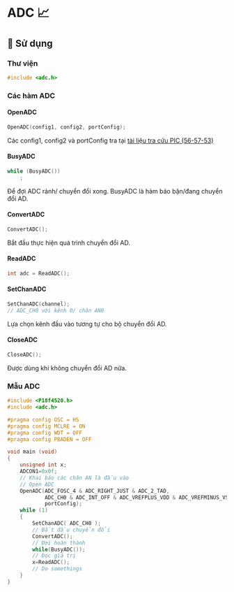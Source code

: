 # ADC 📈

## 🚀 Sử dụng

### Thư viện

```c
#include <adc.h>
```

### Các hàm ADC

#### OpenADC

```c
OpenADC(config1, config2, portConfig);
```

Các config1, config2 và portConfig tra tại [tài liệu tra cứu PIC (56-57-53)](/Docs/-Tai%20lieu%20tra%20cuu%20PIC.pdf)

#### BusyADC

```c
while (BusyADC())
    ;
```

Để đợi ADC rảnh/ chuyển đổi xong.
BusyADC là hàm báo bận/đang chuyển đổi AD.

#### ConvertADC

```c
ConvertADC();
```

Bắt đầu thực hiện quá trình chuyển đổi AD.

#### ReadADC

```c
int adc = ReadADC();
```

#### SetChanADC

```c
SetChanADC(channel);
// ADC_CH0 với kênh 0/ chân AN0
```

Lựa chọn kênh đầu vào tương tự cho bộ chuyển đổi AD.

#### CloseADC

```c
CloseADC();
```

Được dùng khi không chuyển đổi AD nữa.

### Mẫu ADC

```c
#include <P18f4520.h>
#include <adc.h>

#pragma config OSC = HS
#pragma config MCLRE = ON
#pragma config WDT = OFF
#pragma config PBADEN = OFF

void main (void)
{
	unsigned int x;
	ADCON1=0x0f;
    // Khai báo các chân AN là đầu vào
	// Open ADC
	OpenADC(ADC_FOSC_4 & ADC_RIGHT_JUST & ADC_2_TAD, 
			ADC_CH0 & ADC_INT_OFF & ADC_VREFPLUS_VDD & ADC_VREFMINUS_VSS, 
			portConfig);
	while (1)
	{
        SetChanADC( ADC_CH0 );
        // Bắt đầu chuyển đổi
        ConvertADC();
        // Đợi hoàn thành
        while(BusyADC());
        // Đọc giá trị
        x=ReadADC();
        // Do somethings
	}
}
```